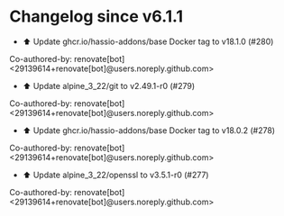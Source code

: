 # Changelog since v6.1.1
- ⬆️ Update ghcr.io/hassio-addons/base Docker tag to v18.1.0 (#280)

Co-authored-by: renovate[bot] <29139614+renovate[bot]@users.noreply.github.com> 
- ⬆️ Update alpine_3_22/git to v2.49.1-r0 (#279)

Co-authored-by: renovate[bot] <29139614+renovate[bot]@users.noreply.github.com> 
- ⬆️ Update ghcr.io/hassio-addons/base Docker tag to v18.0.2 (#278)

Co-authored-by: renovate[bot] <29139614+renovate[bot]@users.noreply.github.com> 
- ⬆️ Update alpine_3_22/openssl to v3.5.1-r0 (#277)

Co-authored-by: renovate[bot] <29139614+renovate[bot]@users.noreply.github.com> 
